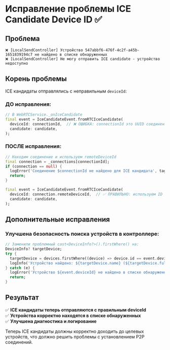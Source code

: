 # Исправление проблемы ICE Candidate Device ID ✅

## Проблема
```
❌ [LocalSendController] Устройство 547abbf6-476f-4c2f-a45b-1651839194c7 не найдено в списке обнаруженных
❌ [LocalSendController] Не могу отправить ICE candidate - устройство недоступно
```

## Корень проблемы
ICE кандидаты отправлялись с неправильным `deviceId`:

### ДО исправления:
```dart
// В WebRTCService._onIceCandidate
final event = IceCandidateEvent.fromRTCIceCandidate(
  deviceId: connectionId,  // ❌ ОШИБКА: connectionId это UUID соединения, не ID устройства
  candidate: candidate,
);
```

### ПОСЛЕ исправления:
```dart
// Находим соединение и используем remoteDeviceId
final connection = _connections[connectionId];
if (connection == null) {
  logError('Соединение $connectionId не найдено для ICE кандидата', tag: _logTag);
  return;
}

final event = IceCandidateEvent.fromRTCIceCandidate(
  deviceId: connection.remoteDeviceId,  // ✅ ПРАВИЛЬНО: используем ID устройства
  candidate: candidate,
);
```

## Дополнительные исправления

### Улучшена безопасность поиска устройств в контроллере:
```dart
// Заменили проблемный cast<DeviceInfo?>().firstWhere() на:
DeviceInfo? targetDevice;
try {
  targetDevice = devices.firstWhere((device) => device.id == event.deviceId);
  logInfo('Устройство найдено: ${targetDevice.name} (${targetDevice.fullAddress})', tag: _logTag);
} catch (e) {
  logError('Устройство ${event.deviceId} не найдено в списке обнаруженных', tag: _logTag);
  return;
}
```

## Результат
✅ **ICE кандидаты теперь отправляются с правильным deviceId**  
✅ **Устройства корректно находятся в списке обнаруженных**  
✅ **Улучшена диагностика и логирование**  

Теперь ICE кандидаты должны корректно доходить до целевых устройств, что должно решить проблемы с установлением P2P соединений.